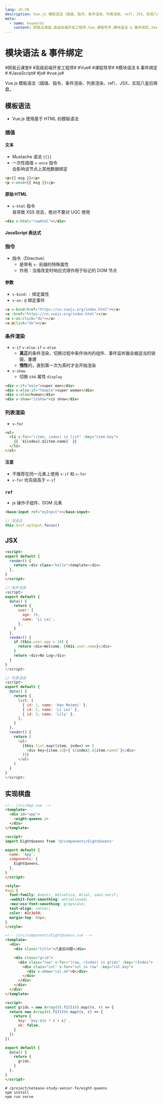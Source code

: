 ```yaml
---
lang: zh-CN
description: Vue.js 模板语法（插值、指令、条件渲染、列表渲染、ref）、JSX、实现八皇后棋盘。
meta:
  - name: keywords
    content: 网易云课堂,高级前端开发工程师,Vue,课程导学,模块语法 & 事件绑定,JavaScript,js,vue.js
---
```


# 模块语法 & 事件绑定

\#网易云课堂#
\#高级前端开发工程师#
\#Vue#
\#课程导学#
\#模块语法 & 事件绑定#
\#JavaScript#
\#js#
\#vue.js#

Vue.js 模板语法（插值、指令、条件渲染、列表渲染、ref）、JSX、实现八皇后棋盘。

## 模板语法

* Vue.js 使用基于 HTML 的模板语法

### 插值

####  文本

* Mustache 语法 `{{}}`
* 一次性插值 `v-once` 指令  
  会影响该节点上其他数据绑定

```html
<p>{{ msg }}</p>
<p v-once>{{ msg }}</p>
```

#### 原始 HTML

* `v-html` 指令  
  易导致 XSS 攻击，绝对不要对 UGC 使用

```html
<div v-html="rawHtml"></div>
```

#### JavaScript 表达式

### 指令

* 指令（Directive）
  * 是带有 `v-` 前缀的特殊属性
  * 作用：当值改变时响应式得作用于标记的 DOM 节点

#### 参数

* `v-bind:` `:` 绑定属性
* `v-on:` `@` 绑定事件

```html
<a v-bind:href="https://cn.vuejs.org/index.html"></a>
<a :href="https://cn.vuejs.org/index.html"></a>
<a v-on:click="do"></a>
<a @click="do"></a>
```

### 条件渲染

* `v-if` `v-else-if` `v-else`
  * **真正**的条件渲染，切换过程中条件块内的组件、事件监听器会被适当的销毁、重建
  * **惰性**的，直到第一次为真时才会开始渲染
* `v-show`
  * 切换 css 属性 `display`

```html
<div v-if="male">super man</div>
<div v-else-if="female">super woman</div>
<div v-else>human</div>
<div v-show="isShow">is show</div>
```

### 列表渲染

* `v-for`

```html
<ul>
  <li v-for="(item, index) in list" :key="item.key">
    {{ `${index}.${item.name}` }}
  </li>
</ul>
```

#### 注意

* 不推荐在同一元素上使用 `v-if` 和 `v-for`
* `v-for` 优先级高于 `v-if`

### `ref`

* js 操作子组件、DOM 元素

```html
<base-input ref="myInput"></base-input>
```

```js
// 渲染后
this.$ref.myInput.focus()
```

## JSX

```html
<script>
export default {
  render() {
    return <div class="hello">template</div>
  },
}
</script>
```

```js
// 条件渲染
<script>
export default {
  data() {
    return {
      user: {
        age: 19,
        name: 'Li Lei',
      },
    }
  },
  render() {
    if (this.user.age > 18) {
      return <div>Welcome, {this.user.name}</div>
    }
    return <div>No Log</div>
  }
}
</script>
```

```js
// 列表渲染
<script>
export default {
  data() {
    return {
      list: [
        { id: 1, name: 'Han Meimei' },
        { id: 2, name: 'Li Lei' },
        { id: 3, name: 'Lily' },
      ],
    }
  },
  render() {
    return (
      <ul>
        {this.list.map((item, index) => (
          <div key={item.id}>{`${index}.${item.name}`}</div>
        ))}
      </ul>
    )
  }
}
</script>
```

## 实现棋盘

```html
<!-- /src/App.vue -->
<template>
  <div id="app">
    <eight-queens />
  </div>
</template>

<script>
import EightQueens from '@/components/EightQueens'

export default {
  name: 'App',
  components: {
    EightQueens,
  },
}
</script>

<style>
#app {
  font-family: Avenir, Helvetica, Arial, sans-serif;
  -webkit-font-smoothing: antialiased;
  -moz-osx-font-smoothing: grayscale;
  text-align: center;
  color: #2c3e50;
  margin-top: 60px;
}
</style>
```

```html
<!-- /src/components/EightQueens.vue -->
<template>
  <div>
    <div class="title">八皇后问题</div>

    <div class="grid">
      <div class="row" v-for="(row, rIndex) in grids" :key="rIndex">
        <div class="col" v-for="col in row" :key="col.key">
          <div v-show="col.ok">Q</div>
        </div>
      </div>
    </div>
  </div>
</template>

<script>
const grids = new Array(8).fill(0).map((v, r) => {
  return new Array(8).fill(0).map((v, c) => {
    return {
      key: `key-${r * 8 + c}`,
      ok: false,
    }
  })
})

export default {
  data() {
    return {
      grids,
    }
  },
}
</script>
```

```shell
# /project/netease-study-senior-fe/eight-queens
npm install
npm run serve
```